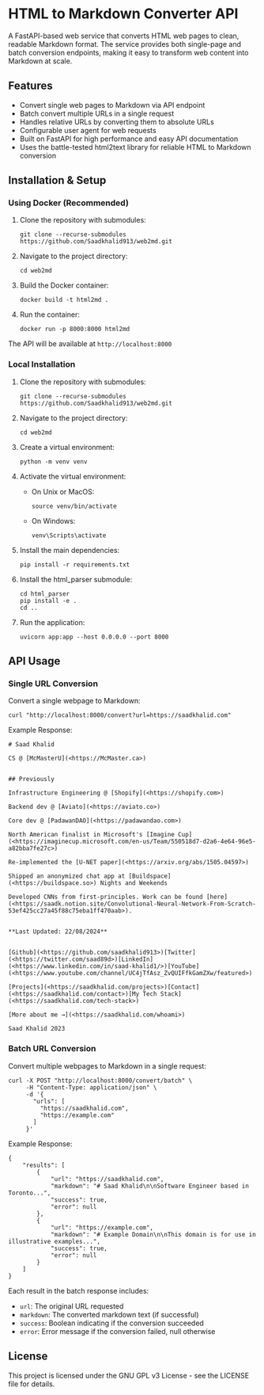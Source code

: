 # HTML to Markdown Converter API

A FastAPI-based web service that converts HTML web pages to clean, readable Markdown format. The service provides both single-page and batch conversion endpoints, making it easy to transform web content into Markdown at scale.

## Features

- Convert single web pages to Markdown via API endpoint
- Batch convert multiple URLs in a single request
- Handles relative URLs by converting them to absolute URLs
- Configurable user agent for web requests
- Built on FastAPI for high performance and easy API documentation
- Uses the battle-tested html2text library for reliable HTML to Markdown conversion

## Installation & Setup

### Using Docker (Recommended)

1. Clone the repository with submodules:

   ```
   git clone --recurse-submodules https://github.com/Saadkhalid913/web2md.git
   ```

2. Navigate to the project directory:

   ```
   cd web2md
   ```

3. Build the Docker container:

   ```
   docker build -t html2md .
   ```

4. Run the container:
   ```
   docker run -p 8000:8000 html2md
   ```

The API will be available at `http://localhost:8000`

### Local Installation

1. Clone the repository with submodules:

   ```
   git clone --recurse-submodules https://github.com/Saadkhalid913/web2md.git
   ```

2. Navigate to the project directory:

   ```
   cd web2md
   ```

3. Create a virtual environment:

   ```
   python -m venv venv
   ```

4. Activate the virtual environment:

   - On Unix or MacOS:
     ```
     source venv/bin/activate
     ```
   - On Windows:
     ```
     venv\Scripts\activate
     ```

5. Install the main dependencies:

   ```
   pip install -r requirements.txt
   ```

6. Install the html_parser submodule:

   ```
   cd html_parser
   pip install -e .
   cd ..
   ```

7. Run the application:
   ```
   uvicorn app:app --host 0.0.0.0 --port 8000
   ```

## API Usage

### Single URL Conversion

Convert a single webpage to Markdown:

```
curl "http://localhost:8000/convert?url=https://saadkhalid.com"
```

Example Response:

```
# Saad Khalid

CS @ [McMasterU](<https://McMaster.ca>)


## Previously

Infrastructure Engineering @ [Shopify](<https://shopify.com>)

Backend dev @ [Aviato](<https://aviato.co>)

Core dev @ [PadawanDAO](<https://padawandao.com>)

North American finalist in Microsoft's [Imagine Cup](<https://imaginecup.microsoft.com/en-us/Team/550518d7-d2a6-4e64-96e5-a82bba7fe27c>)

Re-implemented the [U-NET paper](<https://arxiv.org/abs/1505.04597>)

Shipped an anonymized chat app at [Buildspace](<https://buildspace.so>) Nights and Weekends

Developed CNNs from first-principles. Work can be found [here](<https://saadk.notion.site/Convolutional-Neural-Network-From-Scratch-53ef425cc27a45f88c75eba1ff470aab>).


**Last Updated: 22/08/2024**


[Github](<https://github.com/saadkhalid913>)[Twitter](<https://twitter.com/saad89d>)[LinkedIn](<https://www.linkedin.com/in/saad-khalid1/>)[YouTube](<https://www.youtube.com/channel/UC4jTfAsz_ZvQUIFfkGamZXw/featured>)

[Projects](<https://saadkhalid.com/projects>)[Contact](<https://saadkhalid.com/contact>)[My Tech Stack](<https://saadkhalid.com/tech-stack>)

[More about me →](<https://saadkhalid.com/whoami>)

Saad Khalid 2023
```

### Batch URL Conversion

Convert multiple webpages to Markdown in a single request:

```
curl -X POST "http://localhost:8000/convert/batch" \
     -H "Content-Type: application/json" \
     -d '{
       "urls": [
         "https://saadkhalid.com",
         "https://example.com"
       ]
     }'
```

Example Response:

```
{
    "results": [
        {
            "url": "https://saadkhalid.com",
            "markdown": "# Saad Khalid\n\nSoftware Engineer based in Toronto...",
            "success": true,
            "error": null
        },
        {
            "url": "https://example.com",
            "markdown": "# Example Domain\n\nThis domain is for use in illustrative examples...",
            "success": true,
            "error": null
        }
    ]
}
```

Each result in the batch response includes:

- `url`: The original URL requested
- `markdown`: The converted markdown text (if successful)
- `success`: Boolean indicating if the conversion succeeded
- `error`: Error message if the conversion failed, null otherwise

## License

This project is licensed under the GNU GPL v3 License - see the LICENSE file for details.
